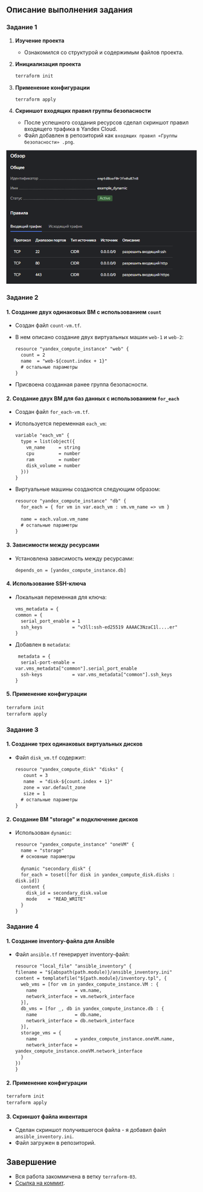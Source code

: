 ## Описание выполнения задания

### Задание 1

1. **Изучение проекта**  
   - Ознакомился со структурой и содержимым файлов проекта.

2. **Инициализация проекта**  
   ```bash
   terraform init
   ```

3. **Применение конфигурации**  
   ```bash
   terraform apply
   ```

4. **Скриншот входящих правил группы безопасности**  
   - После успешного создания ресурсов сделал скриншот правил входящего трафика в Yandex Cloud.  
   - Файл добавлен в репозиторий как `входящих правил «Группы безопасности» .png`.
     
![Группы безопасности](https://github.com/V3l337/ter-homeworks_03/blob/master/входящих%20правил%20«Группы%20безопасности»%20.png)

### Задание 2

#### 1. Создание двух одинаковых ВМ с использованием `count`
- Создан файл `count-vm.tf`.
- В нем описано создание двух виртуальных машин `web-1` и `web-2`:
  
  ```hcl
  resource "yandex_compute_instance" "web" {
    count = 2
    name  = "web-${count.index + 1}"
    # остальные параметры
  }
  ```

- Присвоена созданная ранее группа безопасности.

#### 2. Создание двух ВМ для баз данных с использованием `for_each`
- Создан файл `for_each-vm.tf`.
- Используется переменная `each_vm`:

  ```hcl
  variable "each_vm" {
    type = list(object({
      vm_name     = string
      cpu         = number
      ram         = number
      disk_volume = number
    }))
  }
  ```

- Виртуальные машины создаются следующим образом:

  ```hcl
  resource "yandex_compute_instance" "db" {
    for_each = { for vm in var.each_vm : vm.vm_name => vm }

    name = each.value.vm_name
    # остальные параметры
  }
  ```

#### 3. Зависимости между ресурсами
- Установлена зависимость между ресурсами:

  ```hcl
  depends_on = [yandex_compute_instance.db]
  ```

#### 4. Использование SSH-ключа
- Локальная переменная для ключа:

  ```hcl
  vms_metadata = {
  common = {
    serial_port_enable = 1
    ssh_keys           = "v3ll:ssh-ed25519 AAAAC3NzaC1l....er"
  }
  ```

- Добавлен в `metadata`:

  ```hcl
   metadata = {
    serial-port-enable = var.vms_metadata["common"].serial_port_enable
    ssh-keys           = var.vms_metadata["common"].ssh_keys
  }
  ```

#### 5. Применение конфигурации
```bash
terraform init
terraform apply
```

### Задание 3

#### 1. Создание трех одинаковых виртуальных дисков
- Файл `disk_vm.tf` содержит:
  
  ```hcl
  resource "yandex_compute_disk" "disks" {
     count = 3
     name  = "disk-${count.index + 1}"
     zone = var.default_zone
     size = 1
    # остальные параметры
  }
  ```

#### 2. Создание ВМ "storage" и подключение дисков
- Использован `dynamic`:

  ```hcl
  resource "yandex_compute_instance" "oneVM" {
    name = "storage"
    # основные параметры

    dynamic "secondary_disk" {
    for_each = toset([for disk in yandex_compute_disk.disks : disk.id])
    content {
      disk_id = secondary_disk.value
      mode    = "READ_WRITE"
    }
  }
  ```

### Задание 4

#### 1. Создание inventory-файла для Ansible
- Файл `ansible.tf` генерирует inventory-файл:

  ```hcl
  resource "local_file" "ansible_inventory" {
  filename = "${abspath(path.module)}/ansible_inventory.ini"
  content = templatefile("${path.module}/inventory.tpl", {
    web_vms = [for vm in yandex_compute_instance.VM : {
      name              = vm.name,
      network_interface = vm.network_interface
    }],
    db_vms = [for _, db in yandex_compute_instance.db : {
      name              = db.name,
      network_interface = db.network_interface
    }],
    storage_vms = {
      name              = yandex_compute_instance.oneVM.name,
      network_interface = yandex_compute_instance.oneVM.network_interface
    }
  })
  }
  ```

#### 2. Применение конфигурации
```bash
terraform init
terraform apply
```

#### 3. Скриншот файла инвентаря
- Сделан скриншот получившегося файла - я добавил файл `ansible_inventory.ini`.
- Файл загружен в репозиторий.

## Завершение

- Вся работа закоммичена в ветку `terraform-03`.
- [Ссылка на коммит](https://github.com/V3l337/ter-homeworks_03/commit/9917a0a5d11b30a79eafb05f9c0b580c2cacd500).
